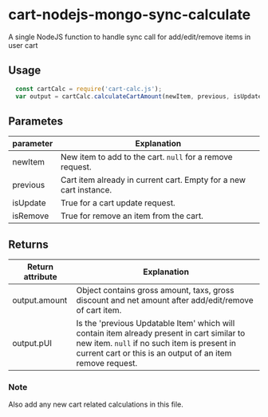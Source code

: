 # cart-nodejs-mongo-sync-calculate
A single NodeJS function to handle sync call for add/edit/remove items in user cart

## Usage
```js
  const cartCalc = require('cart-calc.js');
  var output = cartCalc.calculateCartAmount(newItem, previous, isUpdate, isRemove);
```

## Parametes

| parameter | Explanation |
| --- | --- |
| newItem | New item to add to the cart. ``` null ``` for a remove request. |
| previous | Cart item already in current cart. Empty for a new cart instance. |
| isUpdate | True for a cart update request. |
| isRemove | True for remove an item from the cart. |

## Returns

| Return attribute | Explanation |
| --- | --- |
| output.amount | Object contains gross amount, taxs, gross discount and net amount after add/edit/remove of cart item. |
| output.pUI | Is the 'previous Updatable Item' which will contain item already present in cart similar to new item. ``` null ``` if no such item is present in current cart or this is an output of an item remove request. |

### Note
  Also add any new cart related calculations in this file.
